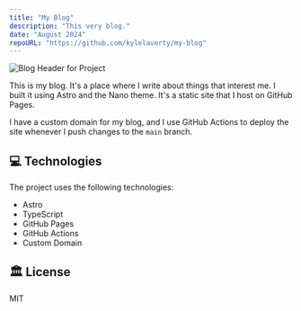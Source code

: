 ```yaml
---
title: "My Blog"
description: "This very blog."
date: "August 2024"
repoURL: "https://github.com/kylelaverty/my-blog"
---
```


![Blog Header for Project](/project-blog.jpg)

This is my blog. It's a place where I write about things that interest me. I built it using Astro and the Nano theme. It's a static site that I host on GitHub Pages.

I have a custom domain for my blog, and I use GitHub Actions to deploy the site whenever I push changes to the `main` branch.

## 💻 Technologies

The project uses the following technologies:

- Astro
- TypeScript
- GitHub Pages
- GitHub Actions
- Custom Domain

## 🏛️ License

MIT

